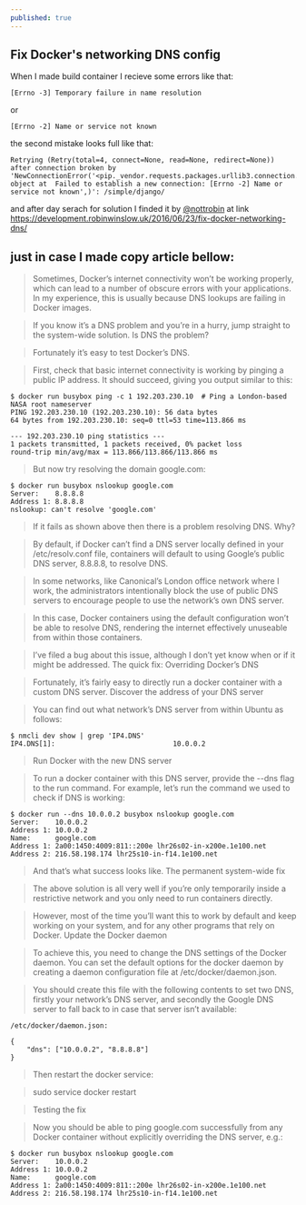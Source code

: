 ```yaml
---
published: true
---
```

## Fix Docker's networking DNS config


When I made build container I recieve some errors like that:

`[Errno -3] Temporary failure in name resolution`

or

`[Errno -2] Name or service not known`

the second mistake looks full like that:

```
Retrying (Retry(total=4, connect=None, read=None, redirect=None)) after connection broken by 'NewConnectionError('<pip._vendor.requests.packages.urllib3.connection.VerifiedHTTPSConnection object at  Failed to establish a new connection: [Errno -2] Name or service not known',)': /simple/django/
```

and after day serach for solution I finded it by [@nottrobin](https://twitter.com/nottrobin) at link https://development.robinwinslow.uk/2016/06/23/fix-docker-networking-dns/

## just in case I made copy article bellow:

> Sometimes, Docker’s internet connectivity won’t be working properly, which can lead to a number of obscure errors with your applications. In my experience, this is usually because DNS lookups are failing in Docker images. 

> If you know it’s a DNS problem and you’re in a hurry, jump straight to the system-wide solution.
Is DNS the problem?

> Fortunately it’s easy to test Docker’s DNS.

> First, check that basic internet connectivity is working by pinging a public IP address. It should succeed, giving you output similar to this:

```
$ docker run busybox ping -c 1 192.203.230.10  # Ping a London-based NASA root nameserver
PING 192.203.230.10 (192.203.230.10): 56 data bytes
64 bytes from 192.203.230.10: seq=0 ttl=53 time=113.866 ms

--- 192.203.230.10 ping statistics ---
1 packets transmitted, 1 packets received, 0% packet loss
round-trip min/avg/max = 113.866/113.866/113.866 ms
```

> But now try resolving the domain google.com:

```
$ docker run busybox nslookup google.com
Server:    8.8.8.8
Address 1: 8.8.8.8
nslookup: can't resolve 'google.com'
```

>If it fails as shown above then there is a problem resolving DNS.
Why?

>By default, if Docker can’t find a DNS server locally defined in your /etc/resolv.conf file, containers will default to using Google’s public DNS server, 8.8.8.8, to resolve DNS.

>In some networks, like Canonical’s London office network where I work, the administrators intentionally block the use of public DNS servers to encourage people to use the network’s own DNS server.

>In this case, Docker containers using the default configuration won’t be able to resolve DNS, rendering the internet effectively unuseable from within those containers.

>I’ve filed a bug about this issue, although I don’t yet know when or if it might be addressed.
The quick fix: Overriding Docker’s DNS

>Fortunately, it’s fairly easy to directly run a docker container with a custom DNS server.
Discover the address of your DNS server

>You can find out what network’s DNS server from within Ubuntu as follows:

```
$ nmcli dev show | grep 'IP4.DNS'
IP4.DNS[1]:                             10.0.0.2
```

>Run Docker with the new DNS server

>To run a docker container with this DNS server, provide the --dns flag to the run command. For example, let’s run the command we used to check if DNS is working:

```
$ docker run --dns 10.0.0.2 busybox nslookup google.com
Server:    10.0.0.2
Address 1: 10.0.0.2
Name:      google.com
Address 1: 2a00:1450:4009:811::200e lhr26s02-in-x200e.1e100.net
Address 2: 216.58.198.174 lhr25s10-in-f14.1e100.net
```

>And that’s what success looks like.
The permanent system-wide fix

>The above solution is all very well if you’re only temporarily inside a restrictive network and you only need to run containers directly.

>However, most of the time you’ll want this to work by default and keep working on your system, and for any other programs that rely on Docker.
Update the Docker daemon

>To achieve this, you need to change the DNS settings of the Docker daemon. You can set the default options for the docker daemon by creating a daemon configuration file at /etc/docker/daemon.json.

>You should create this file with the following contents to set two DNS, firstly your network’s DNS server, and secondly the Google DNS server to fall back to in case that server isn’t available:

```
/etc/docker/daemon.json:

{
    "dns": ["10.0.0.2", "8.8.8.8"]
}
```

>Then restart the docker service:

>sudo service docker restart

>Testing the fix

>Now you should be able to ping google.com successfully from any Docker container without explicitly overriding the DNS server, e.g.:

```
$ docker run busybox nslookup google.com
Server:    10.0.0.2
Address 1: 10.0.0.2
Name:      google.com
Address 1: 2a00:1450:4009:811::200e lhr26s02-in-x200e.1e100.net
Address 2: 216.58.198.174 lhr25s10-in-f14.1e100.net
```


